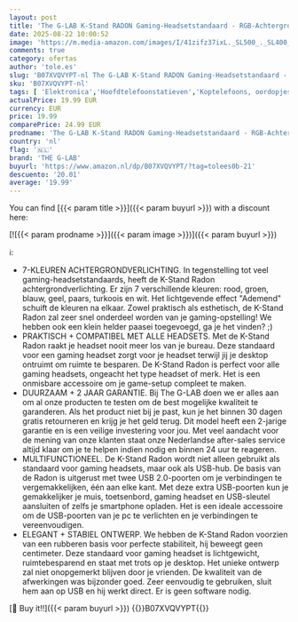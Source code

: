 ```yaml
---
layout: post
title: 'The G-LAB K-Stand RADON Gaming-Headsetstandaard - RGB-Achtergrondverlichting  USB HUB 2 x 2.0  Antislipbasis - Universele Standaard voor PC PS4 Xbox One Nintendo Switch-Gaming Headset  Zwart '
date: 2025-08-22 10:00:52
image: 'https://m.media-amazon.com/images/I/41zifz37ixL._SL500_._SL400_.jpg'
comments: true
category: ofertas
author: 'tole.es'
slug: 'B07XVQVYPT-nl The G-LAB K-Stand RADON Gaming-Headsetstandaard - RGB-...'
sku: 'B07XVQVYPT-nl'
tags: [ 'Elektronica','Hoofdtelefoonstatieven','Koptelefoons, oordopjes & accessoires','the g-lab','🇳🇱', ]
actualPrice: 19.99 EUR
currency: EUR
price: 19.99
comparePrice: 24.99 EUR
prodname: 'The G-LAB K-Stand RADON Gaming-Headsetstandaard - RGB-Achtergrondverlichting  USB HUB 2 x 2.0  Antislipbasis - Universele Standaard voor PC PS4 Xbox One Nintendo Switch-Gaming Headset  Zwart '
country: 'nl'
flag: '🇳🇱'
brand: 'THE G-LAB'
buyurl: 'https://www.amazon.nl/dp/B07XVQVYPT/?tag=tolees0b-21'
descuento: '20.01'
average: '19.99'
---
```


You can find [{{< param title >}}]({{< param buyurl >}}) with a discount here:

[![{{< param prodname >}}]({{< param image >}})]({{< param buyurl >}})

ℹ️:

- 7-KLEUREN ACHTERGRONDVERLICHTING. In tegenstelling tot veel gaming-headsetstandaards, heeft de K-Stand Radon achtergrondverlichting. Er zijn 7 verschillende kleuren: rood, groen, blauw, geel, paars, turkoois en wit. Het lichtgevende effect "Ademend" schuift de kleuren na elkaar. Zowel praktisch als esthetisch, de K-Stand Radon zal zeer snel onderdeel worden van je gaming-opstelling! We hebben ook een klein helder paasei toegevoegd, ga je het vinden? ;)
- PRAKTISCH + COMPATIBEL MET ALLE HEADSETS. Met de K-Stand Radon raakt je headset nooit meer los van je bureau. Deze standaard voor een gaming headset zorgt voor je headset terwijl jij je desktop ontruimt om ruimte te besparen. De K-Stand Radon is perfect voor alle gaming headsets, ongeacht het type headset of merk. Het is een onmisbare accessoire om je game-setup compleet te maken.
- DUURZAAM + 2 JAAR GARANTIE. Bij The G-LAB doen we er alles aan om al onze producten te testen om de best mogelijke kwaliteit te garanderen. Als het product niet bij je past, kun je het binnen 30 dagen gratis retourneren en krijg je het geld terug. Dit model heeft een 2-jarige garantie en is een veilige investering voor jou. Met veel aandacht voor de mening van onze klanten staat onze Nederlandse after-sales service altijd klaar om je te helpen indien nodig en binnen 24 uur te reageren.
- MULTIFUNCTIONEEL. De K-Stand Radon wordt niet alleen gebruikt als standaard voor gaming headsets, maar ook als USB-hub. De basis van de Radon is uitgerust met twee USB 2.0-poorten om je verbindingen te vergemakkelijken, één aan elke kant. Met deze extra USB-poorten kun je gemakkelijker je muis, toetsenbord, gaming headset en USB-sleutel aansluiten of zelfs je smartphone opladen. Het is een ideale accessoire om de USB-poorten van je pc te verlichten en je verbindingen te vereenvoudigen.
- ELEGANT + STABIEL ONTWERP. We hebben de K-Stand Radon voorzien van een rubberen basis voor perfecte stabiliteit, hij beweegt geen centimeter. Deze standaard voor gaming headset is lichtgewicht, ruimtebesparend en staat met trots op je desktop. Het unieke ontwerp zal niet onopgemerkt blijven door je vrienden. De kwaliteit van de afwerkingen was bijzonder goed. Zeer eenvoudig te gebruiken, sluit hem aan op USB en hij werkt direct. Er is geen software nodig.

[🛒 Buy it!!]({{< param buyurl >}})
{{<world>}}B07XVQVYPT{{</world>}}
